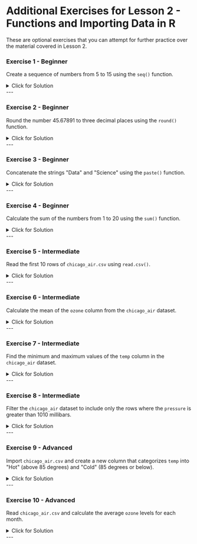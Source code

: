 # Additional Exercises for Lesson 2 - Functions and Importing Data in R

These are optional exercises that you can attempt for further practice over the material covered in Lesson 2.

### Exercise 1 - Beginner

Create a sequence of numbers from 5 to 15 using the `seq()` function.

<details><summary>Click for Solution</summary>
	
> Use the `seq()` function to create the sequence.

#### Solution

```r
# Create a sequence from 5 to 15
seq(5, 15)
```
</details>
---

### Exercise 2 - Beginner

Round the number 45.67891 to three decimal places using the `round()` function.

<details><summary>Click for Solution</summary>
	
> Use the `round()` function with two arguments.

#### Solution

```r
# Round 45.67891 to three decimal places
round(45.67891, 3)
```
</details>
---

### Exercise 3 - Beginner

Concatenate the strings "Data" and "Science" using the `paste()` function.

<details><summary>Click for Solution</summary>
	
> Use the `paste()` function to combine the strings with a space.

#### Solution

```r
# Concatenate "Data" and "Science"
paste("Data", "Science")
```
</details>
---

### Exercise 4 - Beginner

Calculate the sum of the numbers from 1 to 20 using the `sum()` function.

<details><summary>Click for Solution</summary>
	
> Use the `sum()` function with a sequence of numbers from 1 to 20.

#### Solution

```r
# Sum the numbers from 1 to 20
sum(1:20)
```
</details>
---

### Exercise 5 - Intermediate

Read the first 10 rows of `chicago_air.csv` using `read.csv()`.

<details><summary>Click for Solution</summary>
	
> Use `read.csv()` and the `head()` function to read and display the first 10 rows.

#### Solution

```r
# Load the data
chicago_air <- read.csv("/mnt/data/chicago_air.csv")

# Display the first 10 rows
head(chicago_air, 10)
```
</details>
---

### Exercise 6 - Intermediate

Calculate the mean of the `ozone` column from the `chicago_air` dataset.

<details><summary>Click for Solution</summary>
	
> Use the `mean()` function on the `ozone` column.

#### Solution

```r
# Calculate the mean of the ozone column
mean(chicago_air$ozone, na.rm = TRUE)
```
</details>
---

### Exercise 7 - Intermediate

Find the minimum and maximum values of the `temp` column in the `chicago_air` dataset.

<details><summary>Click for Solution</summary>
	
> Use the `min()` and `max()` functions with the `temp` column.

#### Solution

```r
# Find the minimum temperature
min_temp <- min(chicago_air$temp, na.rm = TRUE)

# Find the maximum temperature
max_temp <- max(chicago_air$temp, na.rm = TRUE)

# Display the results
min_temp
max_temp
```
</details>
---

### Exercise 8 - Intermediate

Filter the `chicago_air` dataset to include only the rows where the `pressure` is greater than 1010 millibars.

<details><summary>Click for Solution</summary>
	
> Use the `subset()` function to filter the rows.

#### Solution

```r
# Filter rows where pressure is greater than 1010
high_pressure <- subset(chicago_air, pressure > 1010)

# Display the filtered data
head(high_pressure)
```
</details>
---

### Exercise 9 - Advanced

Import `chicago_air.csv` and create a new column that categorizes `temp` into "Hot" (above 85 degrees) and "Cold" (85 degrees or below).

<details><summary>Click for Solution</summary>
	
> Use `read.csv()` to import the data and `ifelse()` to create the new column.

#### Solution

```r
# Load the data
chicago_air <- read.csv("/mnt/data/chicago_air.csv")

# Create a new column categorizing temperature
chicago_air$temp_category <- ifelse(chicago_air$temp > 85, "Hot", "Cold")

# Display the updated data
head(chicago_air)
```
</details>
---

### Exercise 10 - Advanced

Read `chicago_air.csv` and calculate the average `ozone` levels for each month.

<details><summary>Click for Solution</summary>
	
> Use `read.csv()` to import the data, and then use `tapply()` to calculate the average ozone levels by month.

#### Solution

```r
# Load the data
chicago_air <- read.csv("/mnt/data/chicago_air.csv")

# Calculate average ozone levels for each month
average_ozone_by_month <- tapply(chicago_air$ozone, chicago_air$month, mean, na.rm = TRUE)

# Display the results
average_ozone_by_month
```
</details>
---
